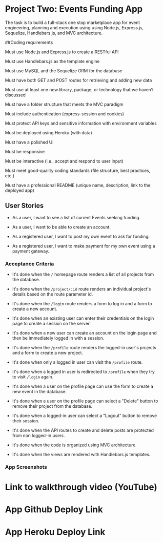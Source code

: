 # Project Two: Events Funding App

The task is to build a full-stack one stop marketplace app for event engineering, planning and execution using using Node.js, Express.js, Sequelize, Handlebars.js, and MVC architecture.

##Coding requirements

Must use Node.js and Express.js to create a RESTful API

Must use Handlebars.js as the template engine

Must use MySQL and the Sequelize ORM for the database

Must have both GET and POST routes for retrieving and adding new data

Must use at least one new library, package, or technology that we haven’t discussed

Must have a folder structure that meets the MVC paradigm

Must include authentication (express-session and cookies) 

Must protect API keys and sensitive information with environment variables

Must be deployed using Heroku (with data)

Must have a polished UI

Must be responsive

Must be interactive (i.e., accept and respond to user input)

Must meet good-quality coding standards (file structure, best practices, etc.)

Must have a professional README (unique name, description, link to the deployed app)




## User Stories

* As a user, I want to see a list of current Events seeking funding.

* As a user, I want to be able to create an account.

* As a registered user, I want to post my own event to ask for funding.

* As a registered user, I want to make payment for my own event using a payment gateway.



### Acceptance Criteria

* It's done when the `/` homepage route renders a list of all projects from the database.

* It's done when the `/project/:id` route renders an individual project's details based on the route parameter id.

* It's done when the `/login` route renders a form to log in and a form to create a new account.

* It's done when an existing user can enter their credentials on the login page to create a session on the server.

* It's done when a new user can create an account on the login page and then be immediately logged in with a session.

* It's done when the `/profile` route renders the logged-in user's projects and a form to create a new project.

* It's done when only a logged in user can visit the `/profile` route.

* It's done when a logged in user is redirected to `/profile` when they try to visit `/login` again.

* It's done when a user on the profile page can use the form to create a new event in the database.

* It's done when a user on the profile page can select a "Delete" button to remove their project from the database.

* It's done when a logged-in user can select a "Logout" button to remove their session.

* It's done when the API routes to create and delete posts are protected from non logged-in users.

* It's done when the code is organized using MVC architecture.

* It's done when the views are rendered with Handlebars.js templates.



### App Screenshots



# Link to walkthrough video (YouTube)




# App Github Deploy Link





# App Heroku Deploy Link
